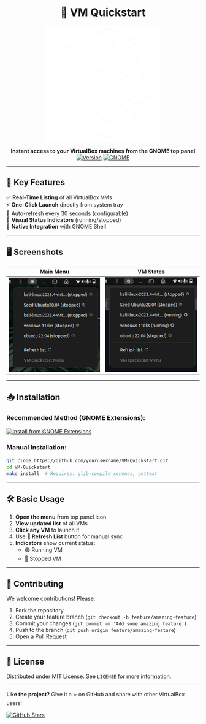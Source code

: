 <div align="center">


# 🚀 VM Quickstart


<img src="media/VM-Quickstart-White.svg" width="300">

**Instant access to your VirtualBox machines from the GNOME top panel**  
[![Version](https://img.shields.io/badge/Version-1.1.0-green)]() 
[![GNOME](https://img.shields.io/badge/GNOME-42%2B-blue)]()

</div>

---

## 🌟 Key Features

✅ **Real-Time Listing** of all VirtualBox VMs  
⚡ **One-Click Launch** directly from system tray  
🔄 Auto-refresh every 30 seconds (configurable)  
🎨 **Visual Status Indicators** (running/stopped)  
📌 **Native Integration** with GNOME Shell  

---

## 🖥️ Screenshots

| Main Menu | VM States |
|-----------|-----------|
| ![Menu](media/screenshot1.png) | ![States](media/screenshot2.png)

---


## 📥 Installation

### Recommended Method (GNOME Extensions):
[![Install from GNOME Extensions](https://img.shields.io/badge/Install%20from-GNOME_Extensions-241F31?logo=gnome&logoColor=white)](https://extensions.gnome.org/extension/XXXX/vm-quickstart/) <!-- Update link -->

### Manual Installation:
```bash
git clone https://github.com/yourusername/VM-Quickstart.git
cd VM-Quickstart
make install  # Requires: glib-compile-schemas, gettext
```

---

## 🛠️ Basic Usage

1. **Open the menu** from top panel icon
2. **View updated list** of all VMs
3. **Click any VM** to launch it
4. Use **🔄 Refresh List** button for manual sync
5. **Indicators** show current status:
   - 🟢 Running VM
   - 🔴 Stopped VM

---

## 🤝 Contributing

We welcome contributions! Please:
1. Fork the repository
2. Create your feature branch (`git checkout -b feature/amazing-feature`)
3. Commit your changes (`git commit -m 'Add some amazing feature'`)
4. Push to the branch (`git push origin feature/amazing-feature`)
5. Open a Pull Request

---

## 📄 License

Distributed under MIT License. See `LICENSE` for more information.

---

**Like the project?** Give it a ⭐ on GitHub and share with other VirtualBox users!

[![GitHub Stars](https://img.shields.io/github/stars/znatii/VM-Quickstart?style=social)]() 
```
